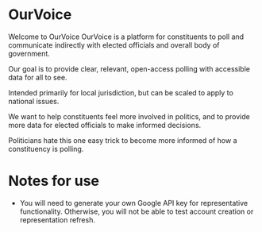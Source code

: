 # OurVoice

Welcome to OurVoice
OurVoice is a platform for constituents to poll and communicate indirectly with elected officials and overall body of government.

Our goal is to provide clear, relevant, open-access polling with accessible data for all to see.

Intended primarily for local jurisdiction, but can be scaled to apply to national issues.

We want to help constituents feel more involved in politics, and to provide more data for elected officials to make informed decisions.

Politicians hate this one easy trick to become more informed of how a constituency is polling.

# Notes for use

- You will need to generate your own Google API key for representative functionality. Otherwise, you will not be able to test account creation or representation refresh.
